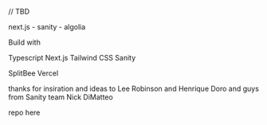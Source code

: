 // TBD

next.js - sanity - algolia

Build with

Typescript
Next.js
Tailwind CSS
Sanity

SplitBee
Vercel

thanks for insiration and ideas to Lee Robinson and Henrique Doro and guys from Sanity team Nick DiMatteo

repo here
